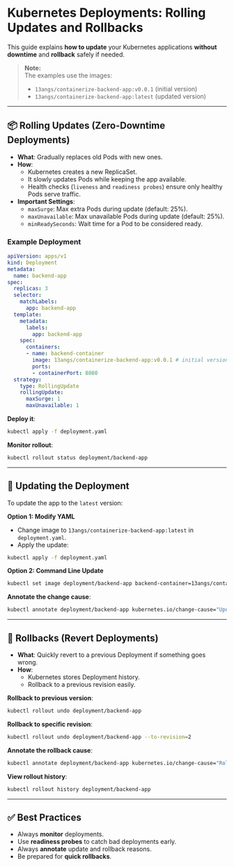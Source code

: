 # Kubernetes Deployments: Rolling Updates and Rollbacks

This guide explains **how to update** your Kubernetes applications **without downtime** and **rollback** safely if needed.

> **Note:**  
> The examples use the images:
> - `13angs/containerize-backend-app:v0.0.1` (initial version)  
> - `13angs/containerize-backend-app:latest` (updated version)

---

## 📦 Rolling Updates (Zero-Downtime Deployments)

- **What**: Gradually replaces old Pods with new ones.
- **How**:
  - Kubernetes creates a new ReplicaSet.
  - It slowly updates Pods while keeping the app available.
  - Health checks (`liveness` and `readiness probes`) ensure only healthy Pods serve traffic.
- **Important Settings**:
  - `maxSurge`: Max extra Pods during update (default: 25%).
  - `maxUnavailable`: Max unavailable Pods during update (default: 25%).
  - `minReadySeconds`: Wait time for a Pod to be considered ready.

### Example Deployment

```yaml
apiVersion: apps/v1
kind: Deployment
metadata:
  name: backend-app
spec:
  replicas: 3
  selector:
    matchLabels:
      app: backend-app
  template:
    metadata:
      labels:
        app: backend-app
    spec:
      containers:
      - name: backend-container
        image: 13angs/containerize-backend-app:v0.0.1 # initial version
        ports:
        - containerPort: 8080
  strategy:
    type: RollingUpdate
    rollingUpdate:
      maxSurge: 1
      maxUnavailable: 1
```

**Deploy it**:

```bash
kubectl apply -f deployment.yaml
```

**Monitor rollout**:

```bash
kubectl rollout status deployment/backend-app
```

---

## 🚀 Updating the Deployment

To update the app to the `latest` version:

**Option 1: Modify YAML**

- Change image to `13angs/containerize-backend-app:latest` in `deployment.yaml`.
- Apply the update:

```bash
kubectl apply -f deployment.yaml
```

**Option 2: Command Line Update**

```bash
kubectl set image deployment/backend-app backend-container=13angs/containerize-backend-app:latest
```

**Annotate the change cause**:

```bash
kubectl annotate deployment/backend-app kubernetes.io/change-cause="Updated image to latest" --overwrite
```

---

## 🔁 Rollbacks (Revert Deployments)

- **What**: Quickly revert to a previous Deployment if something goes wrong.
- **How**:
  - Kubernetes stores Deployment history.
  - Rollback to a previous revision easily.

**Rollback to previous version**:

```bash
kubectl rollout undo deployment/backend-app
```

**Rollback to specific revision**:

```bash
kubectl rollout undo deployment/backend-app --to-revision=2
```

**Annotate the rollback cause**:

```bash
kubectl annotate deployment/backend-app kubernetes.io/change-cause="Rollback to v0.0.1 due to issues in latest" --overwrite
```

**View rollout history**:

```bash
kubectl rollout history deployment/backend-app
```

---

## ✅ Best Practices

- Always **monitor** deployments.
- Use **readiness probes** to catch bad deployments early.
- Always **annotate** update and rollback reasons.
- Be prepared for **quick rollbacks**.